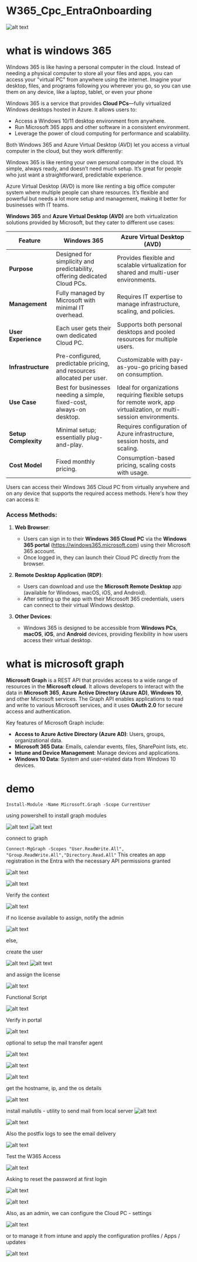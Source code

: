 # W365_Cpc_EntraOnboarding



![alt text](image-21.png)


# what is windows 365

Windows 365 is like having a personal computer in the cloud. Instead of needing a physical computer to store all your files and apps, you can access your "virtual PC" from anywhere using the internet. Imagine your desktop, files, and programs following you wherever you go, so you can use them on any device, like a laptop, tablet, or even your phone

Windows 365 is a service that provides **Cloud PCs**—fully virtualized Windows desktops hosted in Azure. It allows users to:
- Access a Windows 10/11 desktop environment from anywhere.
- Run Microsoft 365 apps and other software in a consistent environment.
- Leverage the power of cloud computing for performance and scalability.


Both Windows 365 and Azure Virtual Desktop (AVD) let you access a virtual computer in the cloud, but they work differently:

Windows 365 is like renting your own personal computer in the cloud. It’s simple, always ready, and doesn’t need much setup. It’s great for people who just want a straightforward, predictable experience.

Azure Virtual Desktop (AVD) is more like renting a big office computer system where multiple people can share resources. It’s flexible and powerful but needs a lot more setup and management, making it better for businesses with IT teams.

**Windows 365** and **Azure Virtual Desktop (AVD)** are both virtualization solutions provided by Microsoft, but they cater to different use cases:

| Feature               | Windows 365                                | Azure Virtual Desktop (AVD)                      |
|-----------------------|--------------------------------------------|-------------------------------------------------|
| **Purpose**           | Designed for simplicity and predictability, offering dedicated Cloud PCs. | Provides flexible and scalable virtualization for shared and multi-user environments. |
| **Management**        | Fully managed by Microsoft with minimal IT overhead. | Requires IT expertise to manage infrastructure, scaling, and policies. |
| **User Experience**   | Each user gets their own dedicated Cloud PC. | Supports both personal desktops and pooled resources for multiple users. |
| **Infrastructure**    | Pre-configured, predictable pricing, and resources allocated per user. | Customizable with pay-as-you-go pricing based on consumption. |
| **Use Case**          | Best for businesses needing a simple, fixed-cost, always-on desktop. | Ideal for organizations requiring flexible setups for remote work, app virtualization, or multi-session environments. |
| **Setup Complexity**  | Minimal setup; essentially plug-and-play. | Requires configuration of Azure infrastructure, session hosts, and scaling. |
| **Cost Model**        | Fixed monthly pricing.                     | Consumption-based pricing, scaling costs with usage. |







Users can access their Windows 365 Cloud PC from virtually anywhere and on any device that supports the required access methods. Here's how they can access it:

### **Access Methods:**
1. **Web Browser**: 
   - Users can sign in to their **Windows 365 Cloud PC** via the **Windows 365 portal** (https://windows365.microsoft.com) using their Microsoft 365 account.
   - Once logged in, they can launch their Cloud PC directly from the browser.

2. **Remote Desktop Application (RDP)**:
   - Users can download and use the **Microsoft Remote Desktop** app (available for Windows, macOS, iOS, and Android).
   - After setting up the app with their Microsoft 365 credentials, users can connect to their virtual Windows desktop.

3. **Other Devices**:
   - Windows 365 is designed to be accessible from **Windows PCs**, **macOS**, **iOS**, and **Android** devices, providing flexibility in how users access their virtual desktop.


# what is microsoft graph

**Microsoft Graph** is a REST API that provides access to a wide range of resources in the **Microsoft cloud**. It allows developers to interact with the data in **Microsoft 365**, **Azure Active Directory (Azure AD)**, **Windows 10**, and other Microsoft services. The Graph API enables applications to read and write to various Microsoft services, and it uses **OAuth 2.0** for secure access and authentication.

Key features of Microsoft Graph include:
- **Access to Azure Active Directory (Azure AD)**: Users, groups, organizational data.
- **Microsoft 365 Data**: Emails, calendar events, files, SharePoint lists, etc.
- **Intune and Device Management**: Manage devices and applications.
- **Windows 10 Data**: System and user-related data from Windows 10 devices.


# demo

`Install-Module -Name Microsoft.Graph -Scope CurrentUser`

using powershell to install graph modules

![alt text](image.png)
![alt text](image-1.png)

connect to graph

` Connect-MgGraph -Scopes "User.ReadWrite.All", "Group.ReadWrite.All","Directory.Read.All" `
This creates an app registration in the Entra with the necessary API permissions granted

![alt text](image-4.png)

![alt text](image-2.png)

Verify the context

![alt text](image-3.png)



if no license available to assign, notify the admin

![alt text](image-5.png)


else,

create the user

![alt text](image-6.png)
![alt text](image-7.png)

and assign the license

![alt text](image-8.png)


Functional Script

![alt text](image-14.png)


Verify in portal

![alt text](image-15.png)


optional to setup the mail transfer agent

![alt text](image-9.png)

![alt text](image-10.png)


![alt text](image-11.png)


get the hostname, ip, and the os details

![alt text](image-12.png)


install mailutils - utility to send mail from local server
![alt text](image-13.png)


![alt text](image-16.png)

Also the postfix logs to see the email delivery

![alt text](image-22.png)


Test the W365 Access

![alt text](image-17.png)

Asking to reset the password at first login

![alt text](image-18.png)

![alt text](image-19.png)

Also, as an admin, we can configure the Cloud PC - settings

![alt text](image-20.png)


or to manage it from intune and apply the configuration profiles / Apps / updates


![alt text](image-21.png)